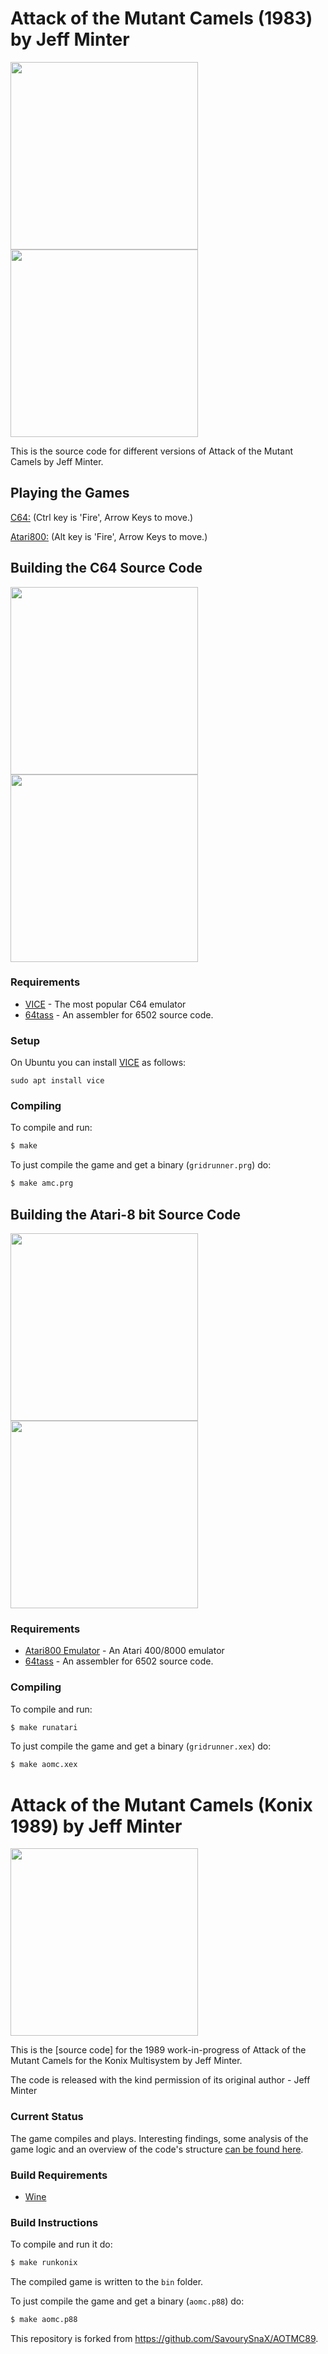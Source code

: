 # Attack of the Mutant Camels (1983) by Jeff Minter
<img src="https://user-images.githubusercontent.com/58846/114308225-0528b000-9adb-11eb-8a9c-7a6ba7b1a4a9.png" height=300><img src="https://user-images.githubusercontent.com/58846/114308352-78cabd00-9adb-11eb-968a-5694c20e899e.gif" height=300>

This is the source code for different versions of Attack of the Mutant Camels by Jeff Minter.

## Playing the Games
[C64:](https://mwenge.github.io/attackofthemutantcamels/c64/) (Ctrl key is 'Fire', Arrow Keys to move.)

[Atari800:](https://mwenge.github.io/attackofthemutantcamels/atari800/?disk_filename=amc.atr) (Alt key is 'Fire', Arrow Keys to move.)

## Building the C64 Source Code
<img src="https://user-images.githubusercontent.com/58846/114308473-13c39700-9adc-11eb-9753-3e131a3192e9.png" height=300><img src="https://user-images.githubusercontent.com/58846/114308808-f8a55700-9adc-11eb-8eec-8f9adda6bee7.gif" height=300>

### Requirements
* [VICE][vice] - The most popular C64 emulator
* [64tass][64tass] - An assembler for 6502 source code.

### Setup
On Ubuntu you can install [VICE] as follows:
```
sudo apt install vice
```

### Compiling
To compile and run:

```sh
$ make
```

To just compile the game and get a binary (`gridrunner.prg`) do:

```sh
$ make amc.prg
```
## Building the Atari-8 bit Source Code
<img src="https://user-images.githubusercontent.com/58846/114308225-0528b000-9adb-11eb-8a9c-7a6ba7b1a4a9.png" height=300><img src="https://user-images.githubusercontent.com/58846/114308352-78cabd00-9adb-11eb-968a-5694c20e899e.gif" height=300>
### Requirements
* [Atari800 Emulator][atari800] - An Atari 400/8000 emulator
* [64tass][64tass] - An assembler for 6502 source code.

### Compiling
To compile and run:

```sh
$ make runatari
```

To just compile the game and get a binary (`gridrunner.xex`) do:

```sh
$ make aomc.xex
```

# Attack of the Mutant Camels (Konix 1989) by Jeff Minter
<img src="https://user-images.githubusercontent.com/58846/114309232-761d9700-9ade-11eb-9fc1-ba1503bda323.gif" height=300>

This is the [source code] for the 1989 work-in-progress of Attack of the Mutant Camels for the Konix Multisystem by Jeff Minter. 


The code is released with the kind permission of its original author - Jeff Minter

### Current Status
The game compiles and plays. Interesting findings, some analysis of the game logic and an overview of the code's structure [can be found here](https://github.com/mwenge/AOTMC89/tree/master/src).


### Build Requirements
* [Wine][wine]

[wine]: https://www.winehq.org/
[commented source code]:https://github.com/mwenge/AOTMC89/blob/master/src/

### Build Instructions
To compile and run it do:

```sh
$ make runkonix
```
The compiled game is written to the `bin` folder. 

To just compile the game and get a binary (`aomc.p88`) do:

```sh
$ make aomc.p88
```

This repository is forked from https://github.com/SavourySnaX/AOTMC89.

[64tass]: http://tass64.sourceforge.net/
[vice]: http://vice-emu.sourceforge.net/
[atari800]: https://atari800.github.io/
[hatari]: https://hatari.tuxfamily.org/download.html
[vasm]: http://sun.hasenbraten.de/vasm/index.php?view=relsrc
[https://gridrunner.xyz]: https://mwenge.github.io/gridrunner.xyz
[commented source code]:https://github.com/mwenge/attackofthemutantcamels/blob/master/src/

